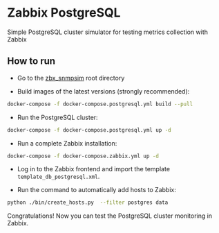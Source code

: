 # Zabbix PostgreSQL

Simple PostgreSQL cluster simulator for testing metrics collection with Zabbix

## How to run

- Go to the [zbx_snmpsim](https://github.com/v-zhuravlev/zbx_snmpsim) root directory

- Build images of the latest versions (strongly recommended):

```bash
docker-compose -f docker-compose.postgresql.yml build --pull
```

- Run the PostgreSQL cluster:

```bash
docker-compose -f docker-compose.postgresql.yml up -d
```

- Run a complete Zabbix installation:

```bash
docker-compose -f docker-compose.zabbix.yml up -d
```

- Log in to the Zabbix frontend and import the template `template_db_postgresql.xml`.

- Run the command to automatically add hosts to Zabbix:

```bash
python ./bin/create_hosts.py  --filter postgres data
```

Congratulations! Now you can test the PostgreSQL cluster monitoring in Zabbix.

